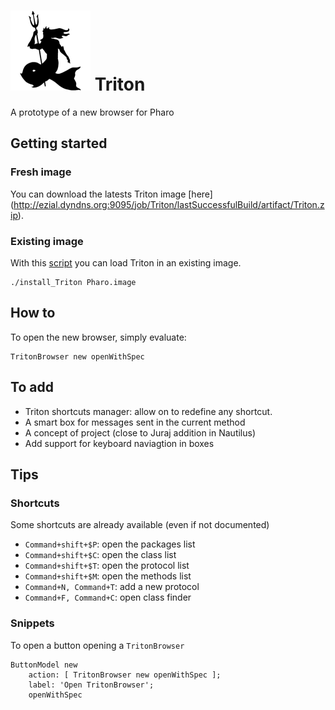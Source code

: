 [![Triton](logo/logo128x128.png)](https://github.com/BenjaminVanRyseghem/Triton) Triton
==========

A prototype of a new browser for Pharo

## Getting started

### Fresh image

You can download the latests Triton image [here] (http://ezial.dyndns.org:9095/job/Triton/lastSuccessfulBuild/artifact/Triton.zip).

### Existing image

With this [script](https://raw.github.com/BenjaminVanRyseghem/Triton/master/install_Triton.sh) you can load Triton in an existing image.

    ./install_Triton Pharo.image

## How to

To open the new browser, simply evaluate:

    TritonBrowser new openWithSpec
    
## To add

- Triton shortcuts manager: allow on to redefine any shortcut.
- A smart box for messages sent in the current method
- A concept of project (close to Juraj addition in Nautilus)
- Add support for keyboard naviagtion in boxes
    
## Tips

### Shortcuts
Some shortcuts are already available (even if not documented)

- `Command+shift+$P`: open the packages list
- `Command+shift+$C`: open the class list
- `Command+shift+$T`: open the protocol list
- `Command+shift+$M`: open the methods list
- `Command+N, Command+T`: add a new protocol
- `Command+F, Command+C`: open class finder

### Snippets

To open a button opening a `TritonBrowser`

    ButtonModel new
    	action: [ TritonBrowser new openWithSpec ];
    	label: 'Open TritonBrowser';
    	openWithSpec
